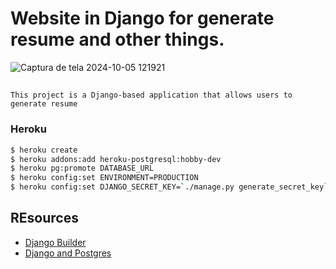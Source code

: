 # Website in Django for generate resume and other things.

![Captura de tela 2024-10-05 121921](https://github.com/user-attachments/assets/96f98925-0161-4a9c-bb5e-ffdd161a6f84)


## 
    This project is a Django-based application that allows users to generate resume
    

### Heroku

```bash
$ heroku create
$ heroku addons:add heroku-postgresql:hobby-dev
$ heroku pg:promote DATABASE_URL
$ heroku config:set ENVIRONMENT=PRODUCTION
$ heroku config:set DJANGO_SECRET_KEY=`./manage.py generate_secret_key`
```

## REsources

- [Django Builder](http://mmcardle.github.io/django_builder/#!/models)
- [Django and Postgres](https://wsvincent.com/django-docker-postgresql)
